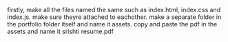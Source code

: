 firstly, make all the files named the same such as index.html, index.css and index.js. make sure theyre attached to eachother. make a separate folder in the portfolio folder itself and name it assets. copy and paste the pdf in the assets and name it srishti resume.pdf
